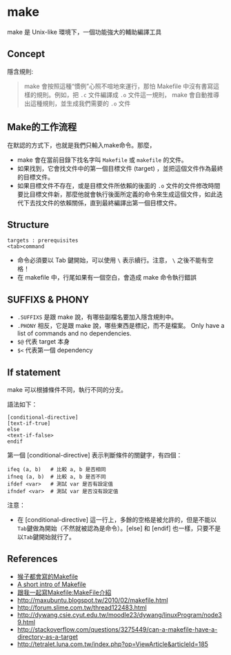 # make

make 是 Unix-like 環境下，一個功能強大的輔助編譯工具

## Concept

隱含規則:

> make 會按照這種“慣例”心照不喧地來運行，那怕 Makefile 中沒有書寫這樣的規則。例如，把 `.c` 文件編譯成 `.o` 文件這一規則， make 會自動推導出這種規則，並生成我們需要的 `.o` 文件

## Make的工作流程

在默認的方式下，也就是我們只輸入make命令。那麼，

* make 會在當前目錄下找名字叫 `Makefile` 或 `makefile` 的文件。
* 如果找到，它會找文件中的第一個目標文件 (target) ，並把這個文件作為最終的目標文件。
* 如果目標文件不存在，或是目標文件所依賴的後面的 `.o` 文件的文件修改時間要比目標文件新，那麼他就會執行後面所定義的命令來生成這個文件，如此迭代下去找文件的依賴關係，直到最終編譯出第一個目標文件。

## Structure

```
targets : prerequisites
<tab>command
```

- 命令必須要以 Tab 鍵開始，可以使用 `\` 表示續行。注意， `\` 之後不能有空格！
- 在 makefile 中，行尾如果有一個空白，會造成 make 命令執行錯誤

## SUFFIXS & PHONY

* `.SUFFIXS` 是跟 make 說，有哪些副檔名要加入隱含規則中。
* `.PHONY` 相反，它是跟 make 說，哪些東西是標記，而不是檔案。 Only have a list of commands and no dependencies. 
* `$@` 代表 target 本身
* `$<` 代表第一個 dependency

## If statement

make 可以根據條件不同，執行不同的分支。

語法如下：

```
[conditional-directive]
[text-if-true]
else
<text-if-false>
endif
```

第一個 [conditional-directive] 表示判斷條件的關鍵字，有四個：

```
ifeq (a, b)   # 比較 a, b 是否相同
ifneq (a, b)  # 比較 a, b 是否不同
ifdef <var>   # 測試 var 是否有設定值
ifndef <var>  # 測試 var 是否沒有設定值
```

注意：
- 在 [conditional-directive] 這一行上，多餘的空格是被允許的，但是不能以`Tab`鍵做為開始（不然就被認為是命令）。[else] 和 [endif] 也一樣，只要不是以`Tab`鍵開始就行了。

## References

* [猴子都會寫的Makefile](http://mropengate.blogspot.tw/2015/06/makefile-makefile.html)
* [A short intro of Makefile](https://www3.nd.edu/~zxu2/acms60212-40212/Makefile.pdf)
* [跟我一起寫Makefile:MakeFile介紹](http://wiki.ubuntu.org.cn/index.php?title=%E8%B7%9F%E6%88%91%E4%B8%80%E8%B5%B7%E5%86%99Makefile:%E4%BD%BF%E7%94%A8%E5%87%BD%E6%95%B0&variant=zh-hant)
* http://maxubuntu.blogspot.tw/2010/02/makefile.html
* http://forum.slime.com.tw/thread122483.html
* http://dywang.csie.cyut.edu.tw/moodle23/dywang/linuxProgram/node39.html
* http://stackoverflow.com/questions/3275449/can-a-makefile-have-a-directory-as-a-target
* http://tetralet.luna.com.tw/index.php?op=ViewArticle&articleId=185
